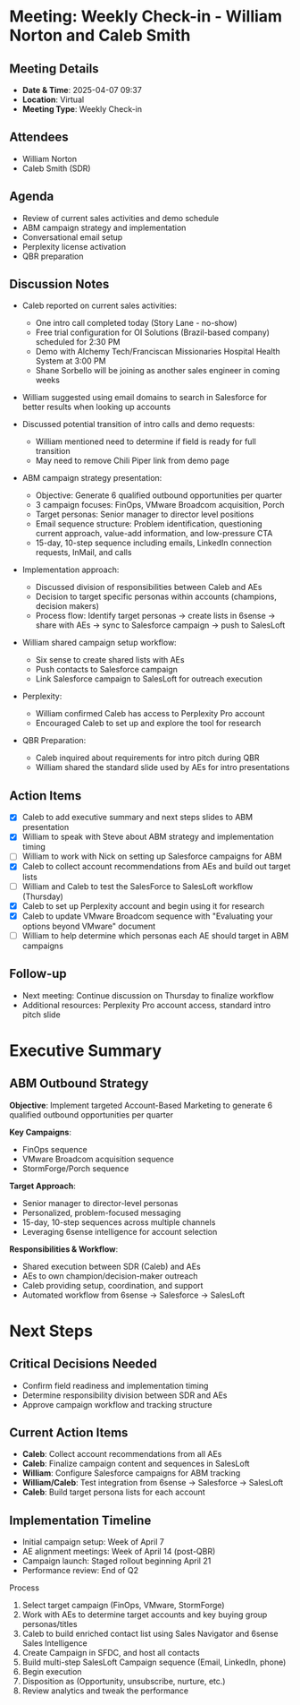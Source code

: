 # Meeting: Weekly Check-in - William Norton and Caleb Smith

## Meeting Details

- **Date & Time**: 2025-04-07 09:37
- **Location**: Virtual
- **Meeting Type**: Weekly Check-in

## Attendees

- William Norton 
- Caleb Smith (SDR)

## Agenda

- Review of current sales activities and demo schedule
- ABM campaign strategy and implementation
- Conversational email setup
- Perplexity license activation
- QBR preparation

## Discussion Notes

- Caleb reported on current sales activities:
    - One intro call completed today (Story Lane - no-show)
    - Free trial configuration for OI Solutions (Brazil-based company) scheduled for 2:30 PM
    - Demo with Alchemy Tech/Franciscan Missionaries Hospital Health System at 3:00 PM
    - Shane Sorbello will be joining as another sales engineer in coming weeks
- William suggested using email domains to search in Salesforce for better results when looking up accounts
    
- Discussed potential transition of intro calls and demo requests:
    - William mentioned need to determine if field is ready for full transition
    - May need to remove Chili Piper link from demo page

- ABM campaign strategy presentation:
    - Objective: Generate 6 qualified outbound opportunities per quarter
    - 3 campaign focuses: FinOps, VMware Broadcom acquisition, Porch
    - Target personas: Senior manager to director level positions
    - Email sequence structure: Problem identification, questioning current approach, value-add information, and low-pressure CTA
    - 15-day, 10-step sequence including emails, LinkedIn connection requests, InMail, and calls

- Implementation approach:
    - Discussed division of responsibilities between Caleb and AEs
    - Decision to target specific personas within accounts (champions, decision makers)
    - Process flow: Identify target personas → create lists in 6sense → share with AEs → sync to Salesforce campaign → push to SalesLoft

- William shared campaign setup workflow:
    - Six sense to create shared lists with AEs
    - Push contacts to Salesforce campaign
    - Link Salesforce campaign to SalesLoft for outreach execution

- Perplexity:
    - William confirmed Caleb has access to Perplexity Pro account
    - Encouraged Caleb to set up and explore the tool for research

- QBR Preparation:    
    - Caleb inquired about requirements for intro pitch during QBR
    - William shared the standard slide used by AEs for intro presentations

## Action Items

- [x] Caleb to add executive summary and next steps slides to ABM presentation
- [x] William to speak with Steve about ABM strategy and implementation timing
- [ ] William to work with Nick on setting up Salesforce campaigns for ABM
- [x] Caleb to collect account recommendations from AEs and build out target lists
- [ ] William and Caleb to test the SalesForce to SalesLoft workflow (Thursday)
- [x] Caleb to set up Perplexity account and begin using it for research
- [x] Caleb to update VMware Broadcom sequence with "Evaluating your options beyond VMware" document
- [ ] William to help determine which personas each AE should target in ABM campaigns

## Follow-up
- Next meeting: Continue discussion on Thursday to finalize workflow
- Additional resources: Perplexity Pro account access, standard intro pitch slide

# Executive Summary

## ABM Outbound Strategy

**Objective**: Implement targeted Account-Based Marketing to generate 6 qualified outbound opportunities per quarter

**Key Campaigns**:
- FinOps sequence
- VMware Broadcom acquisition sequence
- StormForge/Porch sequence

**Target Approach**:
- Senior manager to director-level personas
- Personalized, problem-focused messaging
- 15-day, 10-step sequences across multiple channels
- Leveraging 6sense intelligence for account selection

**Responsibilities & Workflow**:
- Shared execution between SDR (Caleb) and AEs
- AEs to own champion/decision-maker outreach
- Caleb providing setup, coordination, and support
- Automated workflow from 6sense → Salesforce → SalesLoft


# Next Steps

## Critical Decisions Needed
- Confirm field readiness and implementation timing
- Determine responsibility division between SDR and AEs
- Approve campaign workflow and tracking structure

## Current Action Items
- **Caleb**: Collect account recommendations from all AEs
- **Caleb**: Finalize campaign content and sequences in SalesLoft
- **William**: Configure Salesforce campaigns for ABM tracking
- **William/Caleb**: Test integration from 6sense → Salesforce → SalesLoft
- **Caleb**: Build target persona lists for each account

## Implementation Timeline
- Initial campaign setup: Week of April 7
- AE alignment meetings: Week of April 14 (post-QBR)
- Campaign launch: Staged rollout beginning April 21
- Performance review: End of Q2


Process
1. Select target campaign (FinOps, VMware, StormForge)
2. Work with AEs to determine target accounts and key buying group personas/titles
3. Caleb to build enriched contact list using Sales Navigator and 6sense Sales Intelligence
4. Create Campaign in SFDC, and host all contacts
5. Build multi-step SalesLoft Campaign sequence (Email, LinkedIn, phone)
6. Begin execution
7. Disposition as (Opportunity, unsubscribe, nurture, etc.)
8. Review analytics and tweak the performance


